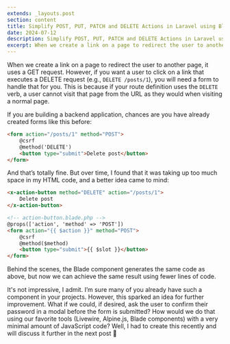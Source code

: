 ```yaml
---
extends: _layouts.post
section: content
title: Simplify POST, PUT, PATCH and DELETE Actions in Laravel using Blade components
date: 2024-07-12
description: Simplify POST, PUT, PATCH and DELETE Actions in Laravel using Blade components
excerpt: When we create a link on a page to redirect the user to another page, it uses a GET request. However, if you want a user to click on a link that executes a DELETE request...
---
```


When we create a link on a page to redirect the user to another page, it uses a GET request. However, if you want a user to click on a link that executes a DELETE request (e.g., `DELETE /posts/1`), you will need a form to handle that for you. This is because if your route definition uses the `DELETE` verb, a user cannot visit that page from the URL as they would when visiting a normal page.

If you are building a backend application, chances are you have already created forms like this before:

```html
<form action="/posts/1" method="POST">
    @csrf
    @method('DELETE')
    <button type="submit">Delete post</button>
</form>
```

And that’s totally fine. But over time, I found that it was taking up too much space in my HTML code, and a better idea came to mind:

```html
<x-action-button method="DELETE" action="/posts/1">
    Delete post
</x-action-button>

<!-- action-button.blade.php -->
@props(['action', 'method' => 'POST'])
<form action="{{ $action }}" method="POST">
    @csrf
    @method($method)
    <button type="submit">{{ $slot }}</button>
</form>
```

Behind the scenes, the Blade component generates the same code as above, but now we can achieve the same result using fewer lines of code.

It's not impressive, I admit. I’m sure many of you already have such a component in your projects. However, this sparked an idea for further improvement. What if we could, if desired, ask the user to confirm their password in a modal before the form is submitted? How would we do that using our favorite tools (Livewire, Alpine.js, Blade components) with a very minimal amount of JavaScript code? Well, I had to create this recently and will discuss it further in the next post 🙂

